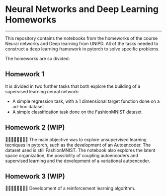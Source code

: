 # Neural Networks and Deep Learning Homeworks
***

This repository contains the notebooks from the homeworks of the course Neural networks and Deep learning from UNIPD. 
All of the tasks needed to construct a deep learning framework in pytorch to solve specific problems.

The homeworks are so divided:

## Homework 1
It is divided in two further tasks that both explore the building of a supervised learning neural network:
+ A simple regression task, with a 1 dimensional target function done on a ad-hoc dataset
+ A simple classification task done on the FashionMNIST dataset

## Homework 2 (WIP)
🚧🚧🚧🚧🚧🚧🚧🚧
The main objective was to explore unsupervised learning tecniques in pytorch, such as the development of an Autoencoder. The dataset used is still FashionMNIST.
The notebook also explores the latent space organization, the possibility of coupling autoencoders and supervised learning and the development of a variational autoencoder.

## Homework 3 (WIP)
🚧🚧🚧🚧🚧🚧🚧🚧
Development of a reinforcement learning algorithm.
